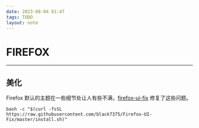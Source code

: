 ```yaml
---
date: 2023-08-04 01:47
tags: TODO
layout: note
---
```


# FIREFOX

---

## 美化

Firefox 默认的主题在一些细节处让人有些不满，[firefox-ui-fix](https://github.com/black7375/Firefox-UI-Fix) 修复了这些问题。

```shell
bash -c "$(curl -fsSL https://raw.githubusercontent.com/black7375/Firefox-UI-Fix/master/install.sh)"
```
